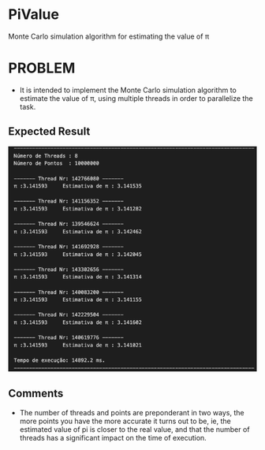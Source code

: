 # PiValue
Monte Carlo simulation algorithm for estimating the value of π

PROBLEM
========

* It is intended to implement the Monte Carlo simulation algorithm to estimate the value of π, using multiple threads in order to parallelize the task.

Expected Result
------------------

![log print](output.png)


Comments
------------
* The number of threads and points are preponderant in two ways, the more points you have the more accurate it turns out to be, ie, the estimated value of pi is closer to the real value, and that the number of threads has a significant impact on the time of execution.
